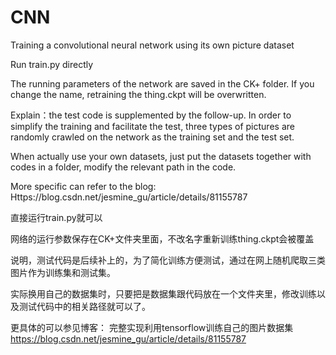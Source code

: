 # CNN
Training a convolutional neural network using its own picture dataset

Run train.py directly

The running parameters of the network are saved in the CK+ folder. If you change the name, retraining the thing.ckpt will be overwritten.

Explain：the test code is supplemented by the follow-up. In order to simplify the training and facilitate the test, three types of pictures are randomly crawled on the network as the training set and the test set.

When actually use your own datasets, just put the datasets together with codes in a folder, modify the relevant path in the code.

More specific can refer to the blog:
Https://blog.csdn.net/jesmine_gu/article/details/81155787


直接运行train.py就可以

网络的运行参数保存在CK+文件夹里面，不改名字重新训练thing.ckpt会被覆盖

说明，测试代码是后续补上的，为了简化训练方便测试，通过在网上随机爬取三类图片作为训练集和测试集。

实际换用自己的数据集时，只要把是数据集跟代码放在一个文件夹里，修改训练以及测试代码中的相关路径就可以了。

更具体的可以参见博客：
完整实现利用tensorflow训练自己的图片数据集
https://blog.csdn.net/jesmine_gu/article/details/81155787
